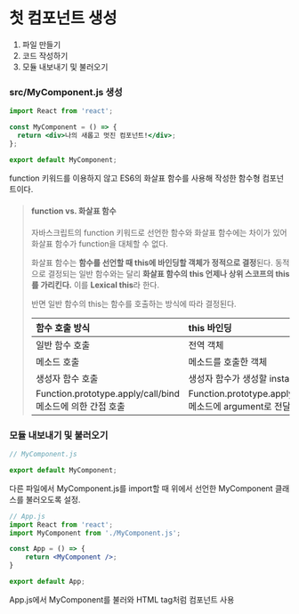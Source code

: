 # 첫 컴포넌트 생성

1. 파일 만들기
2. 코드 작성하기
3. 모듈 내보내기 및 불러오기

### src/MyComponent.js 생성

```jsx
import React from 'react';

const MyComponent = () => {
  return <div>나의 새롭고 멋진 컴포넌트!</div>;
};

export default MyComponent;
```

function 키워드를 이용하지 않고 ES6의 화살표 함수를 사용해 작성한 함수형 컴포넌트이다.

> #### function vs. 화살표 함수
>
> 자바스크립트의 function 키워드로 선언한 함수와 화살표 함수에는 차이가 있어 화살표 함수가 function을 대체할 수 없다.
>
> 화살표 함수는 **함수를 선언할 때 this에 바인딩할 객체가 정적으로 결정**된다. 동적으로 결정되는 일반 함수와는 달리 **화살표 함수의 this 언제나 상위 스코프의 this를 가리킨다.** 이를 **Lexical this**라 한다.
>
> 반면 일반 함수의 this는 함수를 호출하는 방식에 따라 결정된다.
>
> | 함수 호출 방식                                             | this 바인딩                                                  |
> | :--------------------------------------------------------- | :----------------------------------------------------------- |
> | 일반 함수 호출                                             | 전역 객체                                                    |
> | 메소드 호출                                                | 메소드를 호출한 객체                                         |
> | 생성자 함수 호출                                           | 생성자 함수가 생성할 instance                                |
> | Function.prototype.apply/call/bind 메소드에 의한 간접 호출 | Function.prototype.apply/call/bind 메소드에 argument로 전달한 객체 |

### 모듈 내보내기 및 불러오기

```jsx
// MyComponent.js

export default MyComponent;
```

다른 파일에서 MyComponent.js를 import할 때 위에서 선언한 MyComponent 클래스를 불러오도록 설정.

```jsx
// App.js
import React from 'react';
import MyComponent from './MyComponent.js';

const App = () => {
    return <MyComponent />;
}

export default App;
```

App.js에서 MyComponent를 불러와 HTML tag처럼 컴포넌트 사용

